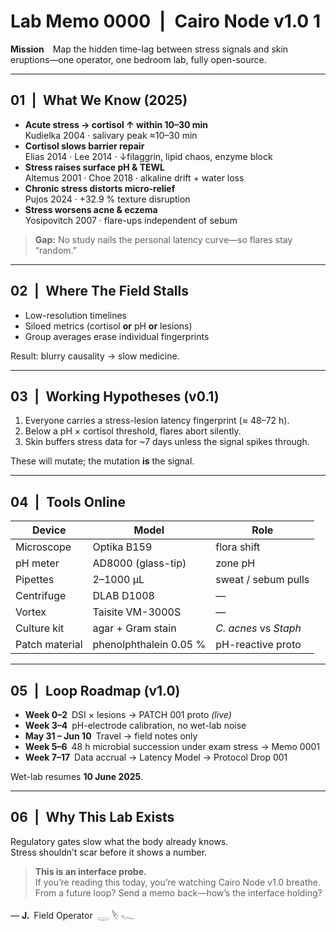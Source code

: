 # Lab Memo 0000 | Cairo Node v1.0  1

**Mission** Map the hidden time-lag between stress signals and skin eruptions—one operator, one bedroom lab, fully open-source.

---

## 01 | What We Know (2025)
* **Acute stress → cortisol ↑ within 10–30 min**  
  Kudielka 2004 · salivary peak ≈10–30 min  
* **Cortisol slows barrier repair**  
  Elias 2014 · Lee 2014 · ↓filaggrin, lipid chaos, enzyme block  
* **Stress raises surface pH & TEWL**  
  Altemus 2001 · Choe 2018 · alkaline drift + water loss  
* **Chronic stress distorts micro-relief**  
  Pujos 2024 · +32.9 % texture disruption  
* **Stress worsens acne & eczema**  
  Yosipovitch 2007 · flare-ups independent of sebum  

> **Gap:** No study nails the personal latency curve—so flares stay “random.”

---

## 02 | Where The Field Stalls
* Low-resolution timelines  
* Siloed metrics (cortisol **or** pH **or** lesions)  
* Group averages erase individual fingerprints  

Result: blurry causality → slow medicine.

---

## 03 | Working Hypotheses (v0.1)
1. Everyone carries a stress-lesion latency fingerprint (≈ 48–72 h).  
2. Below a pH × cortisol threshold, flares abort silently.  
3. Skin buffers stress data for ~7 days unless the signal spikes through.  

These will mutate; the mutation **is** the signal.

---

## 04 | Tools Online
| Device | Model | Role |
|--------|-------|------|
| Microscope | Optika B159 | flora shift |
| pH meter | AD8000 (glass-tip) | zone pH |
| Pipettes | 2–1000 µL | sweat / sebum pulls |
| Centrifuge | DLAB D1008 | — |
| Vortex | Taisite VM-3000S | — |
| Culture kit | agar + Gram stain | *C. acnes* vs *Staph* |
| Patch material | phenolphthalein 0.05 % | pH-reactive proto |

---

## 05 | Loop Roadmap (v1.0)
* **Week 0–2** DSI × lesions → PATCH 001 proto *(live)*
* **Week 3–4** pH-electrode calibration, no wet-lab noise
* **May 31 – Jun 10** Travel → field notes only
* **Week 5–6** 48 h microbial succession under exam stress → Memo 0001
* **Week 7–17** Data accrual → Latency Model → Protocol Drop 001  

Wet-lab resumes **10 June 2025**.

---

## 06 | Why This Lab Exists
Regulatory gates slow what the body already knows.  
Stress shouldn’t scar before it shows a number.

> **This is an interface probe.**  
> If you’re reading this today, you’re watching Cairo Node v1.0 breathe.  
> From a future loop? Send a memo back—how’s the interface holding?

— **J.** Field Operator 𓇾 𓌸 𓆑

